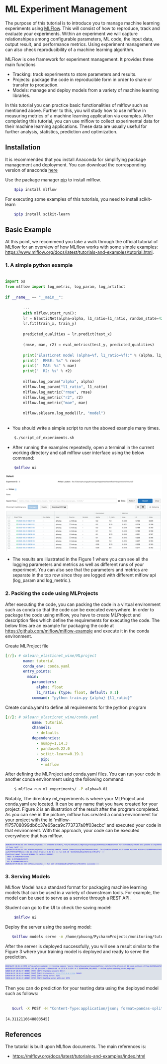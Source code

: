 # ML Experiment Management

The purpose of this tutorial is to introduce you to manage machine learning experiments using [MLFlow](https://mlflow.org/). This will consist of how to reproduce, track and evaluate your experiments. Within an experiment we will capture  relationshipes among configurable parameters, ML code, the input data, output result, and performance metrics. Using experiment management we can also check reproducibility of a machine learning algorithm. 

MLFlow is one framework for experiment management. It provides three main functions

- Tracking: track experiments to store parameters and results.
- Projects: package the code in reproducible form in order to share or transfer to production.
- Models: manage and deploy models from a variety of machine learning libraries.

In this tutorial you can practice basic functionalities of mlflow such as mentioned above. Further to this, you will study how to use mlflow in measuring 
metrics of a machine learning application via examples. After completing this tutorial, you can use mlflow to collect experimental data for their machine learning applications. 
These data are usually useful for further analysis, statistics, prediction and optimization.  

## Installation
It is recommended that you install Anaconda for simplifying package management and deployment. You can download the corresponding version of anaconda [here](https://www.anaconda.com/distribution)

Use the package manager [pip](https://pip.pypa.io/en/stable/) to install mlflow.

```bash
    $pip install mlflow
```

For executing some examples of this tutorials, you need to install scikit-learn

```bash
    $pip install scikit-learn
```

## Basic Example
At this point, we recommend you take a walk through the official tutorial of MLflow for an overview of how MLflow works with some simple examples: <https://www.mlflow.org/docs/latest/tutorials-and-examples/tutorial.html>. 

### 1. A simple python example 

```python

import os
from mlflow import log_metric, log_param, log_artifact

if __name__ == "__main__":

        ...
        with mlflow.start_run():
        lr = ElasticNet(alpha=alpha, l1_ratio=l1_ratio, random_state=42)
        lr.fit(train_x, train_y)

        predicted_qualities = lr.predict(test_x)

        (rmse, mae, r2) = eval_metrics(test_y, predicted_qualities)

        print("Elasticnet model (alpha=%f, l1_ratio=%f):" % (alpha, l1_ratio))
        print("  RMSE: %s" % rmse)
        print("  MAE: %s" % mae)
        print("  R2: %s" % r2)

        mlflow.log_param("alpha", alpha)
        mlflow.log_param("l1_ratio", l1_ratio)
        mlflow.log_metric("rmse", rmse)
        mlflow.log_metric("r2", r2)
        mlflow.log_metric("mae", mae)

        mlflow.sklearn.log_model(lr, "model")
    
```

* You should write a simple script to run the aboved example many times.
```bash
    $./script_of_experiments.sh
```

* After running the examples repeatedly, open a terminal in the current working directory and call mlflow user interface using the below command:
```bash
    $mlflow ui
```

![Figure 1 - Experimental Results of The ElasticNet method on wine-quality dataset](./images/experiments.png)

* The results are illustrated in the Figure 1 where you can see all the logging parameters and metrics as well as different runs of your experiment. You can also see that the parameters and metrics are separate in the top row since they are logged with different mlflow api (log_param and log_metric.). 


### 2. Packing the code using MLProjects
After executing the code, you can packing the code in a virtual environment such as conda so that the code can be executed everywhere. In order to package the code using mlflow, you have to create MLProject and description files which define the requirements for executing the code. The below files are an example for packaging the code at <https://github.com/mlflow/mlflow-example> and execute it in the conda environment. 

Create MLProject file
```yaml
[//]: # sklearn_elasticnet_wine/MLproject
        name: tutorial
        conda_env: conda.yaml
        entry_points: 
          main:  
            parameters:    
              alpha: float   
              l1_ratio: {type: float, default: 0.1}  
            command: "python train.py {alpha} {l1_ratio}"
```
Create conda.yaml to define all requirements for the python program
```yaml
[//]: # sklearn_elasticnet_wine/conda.yaml
            name: tutorial
            channels:  
              - defaults
            dependencies:  
              - numpy=1.14.3  
              - pandas=0.22.0  
              - scikit-learn=0.19.1  
              - pip:    
                - mlflow            
```

After defining the MLProject and conda.yaml files. You can run your code in another conda environment using the following command:

```bash
    $ mlflow run ml_experiments/ -P alpha=0.01

```

Notably, The directory ml_experiments is where your MLProject and conda.yaml are located. It can be any name that you have created for your project. Figure 2 is an illustration of the result after the program completed. As you can see in the picture, mlflow has created a conda environment for your project with the id 'mlflow-f175708099db6c37e65aca9c773737a0ff03ecbc' and executed your code in that environment. With this approach, your code can be executed everywhere that has mlflow.

![Figure 2 - Packing your project in a conda environment](./images/conda-envs.png)



### 3. Serving Models
MLflow Model has a standard format for packaging machine learning models that can be used in a variety of downstream tools.
For example, the model can be used to serve as a service through a REST API. 

Student can go to the UI to check the saving model:
```bash
    $mlflow ui
```

Deploy the server using the saving model:
```bash
   $mlflow models serve -m /home/phuong/PycharmProjects/monitoring/tutorial2/examples/mlruns/0/79936866205949f0843a941829e59f0a/artifacts/model -p 1234
```      

After the server is deployed successfully, you will see a result similar to the Figure 3 where your training model is deployed and ready to serve the prediction.

![Figure 3 - The training model is deployed and ready to be used for doing prediction](./images/training-model.png)

Then you can do prediction for your testing data using the deployed model such as follows:

```bash
   
   $curl -X POST -H "Content-Type:application/json; format=pandas-split" --data '{"columns":["alcohol", "chlorides", "citric acid", "density", "fixed acidity", "free sulfur dioxide", "pH", "residual sugar", "sulphates", "total sulfur dioxide", "volatile acidity"],"data":[[12.8, 0.029, 0.48, 0.98, 6.2, 29, 3.33, 1.2, 0.39, 75, 0.66]]}' http://127.0.0.1:1234/invocations

[4.3112116648803545] 

```

## References
The tutorial is built upon MLflow documents. The main references is:

* https://mlflow.org/docs/latest/tutorials-and-examples/index.html


